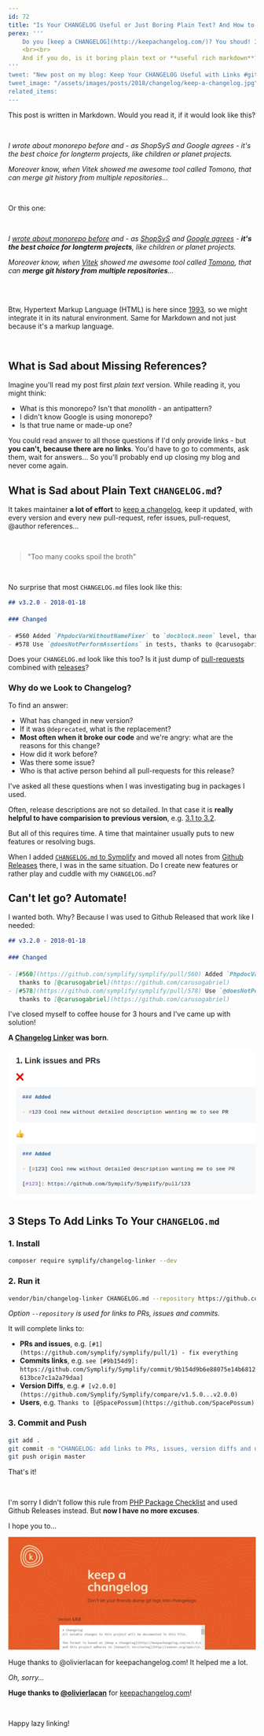 ```yaml
---
id: 72
title: "Is Your CHANGELOG Useful or Just Boring Plain Text? And How to Fix That"
perex: '''
    Do you [keep a CHANGELOG](http://keepachangelog.com/)? You shoud! I [do](https://github.com/Symplify/Symplify/blob/master/CHANGELOG.md), because it's the main story about the open-source package.
    <br><br>
    And if you do, is it boring plain text or **useful rich markdown**?
'''
tweet: "New post on my blog: Keep Your CHANGELOG Useful with Links #github #changelog #dx"
tweet_image: "/assets/images/posts/2018/changelog/keep-a-changelog.jpg"
related_items:
---
```


This post is written in Markdown. Would you read it, if it would look like this?

<br>

*I wrote about monorepo before and - as ShopSyS and Google agrees - it's the best choice for longterm projects, like children or planet projects.*

*Moreover know, when Vitek showed me awesome tool called Tomono, that can merge git history from multiple repositories...*

<br>

Or this one:

<br>

*I [wrote about monorepo before](/blog/2017/01/31/how-monolithic-repository-in-open-source-saved-my-laziness/) and - as [ShopSyS](https://blog.shopsys.com/how-to-maintain-multiple-git-repositories-with-ease-61a5e17152e0) and [Google agrees](https://cacm.acm.org/magazines/2016/7/204032-why-google-stores-billions-of-lines-of-code-in-a-single-repository/fulltext) - **it's the best choice for longterm projects**, like children or planet projects.*

*Moreover know, when [Vitek](https://github.com/vitek-rostislav) showed me awesome tool called [Tomono](https://github.com/unravelin/tomono), that can **merge git history from multiple repositories**...*

<br>
<br>

Btw, Hypertext Markup Language (HTML) is here since [1993](https://en.wikipedia.org/wiki/HTML), so we might integrate it in its natural environment. Same for Markdown and not just because it's a markup language.

<br>

## What is Sad about Missing References?

Imagine you'll read my post first *plain text* version. While reading it, you might think:

- What is this monorepo? Isn't that *monolith* - an antipattern?
- I didn't know Google is using monorepo?
- Is that true name or made-up one?

You could read answer to all those questions if I'd only provide links - but **you can't, because there are no links**. You'd have to go to comments, ask them, wait for answers... So you'll probably end up closing my blog and never come again.

## What is Sad about Plain Text `CHANGELOG.md`?

It takes maintainer **a lot of effort** to [keep a changelog](http://keepachangelog.com), keep it updated, with every version and every new pull-request, refer issues, pull-request, @author references...

<br>

<blockquote class="blockquote text-center">
    "Too many cooks spoil the broth"
</blockquote>

<br>

No surprise that most `CHANGELOG.md` files look like this:


```markdown
## v3.2.0 - 2018-01-18

### Changed

- #560 Added `PhpdocVarWithoutNameFixer` to `docblock.neon` level, thanks to @carusogabriel
- #578 Use `@doesNotPerformAssertions` in tests, thanks to @carusogabriel
```

Does your `CHANGELOG.md` look like this too? Is it just dump of [pull-requests](https://github.com/Symplify/Symplify/issues?q=is%3Apr+is%3Aclosed) combined with [releases](https://github.com/Symplify/Symplify/releases)?

### Why do we Look to Changelog?

To find an answer:

- What has changed in new version?
- If it was `@deprecated`, what is the replacement?
- **Most often when it broke our code** and we're angry: what are the reasons for this change?
- How did it work before?
- Was there some issue?
- Who is that active person behind all pull-requests for this release?

I've asked all these questions when I was investigating bug in packages I used.

Often, release descriptions are not so detailed. In that case it is **really helpful to have comparision to previous version**, e.g. [3.1 to 3.2](https://github.com/Symplify/Symplify/compare/v3.1.0...v3.2.0).

But all of this requires time. A time that maintainer usually puts to new features or resolving bugs.

When I added [`CHANGELOG.md` to Symplify](https://github.com/Symplify/Symplify/blob/master/CHANGELOG.md) and moved all notes from [Github Releases](https://github.com/Symplify/Symplify/releases) there, I was in the same situation. Do I create new features or rather play and cuddle with my `CHANGELOG.md`?


## Can't let go? Automate!

I wanted both. Why? Because I was used to Github Released that work like I needed:

```markdown
## v3.2.0 - 2018-01-18

### Changed

- [#560](https://github.com/symplify/symplify/pull/560) Added `PhpdocVarWithoutNameFixer` to `docblock.neon` level,
   thanks to [@carusogabriel](https://github.com/carusogabriel)
- [#578](https://github.com/symplify/symplify/pull/578) Use `@doesNotPerformAssertions` in tests,
   thanks to [@carusogabriel](https://github.com/carusogabriel)
```

I've closed myself to coffee house for 3 hours and I've came up with solution!

**A [Changelog Linker](https://github.com/Symplify/ChangelogLinker) was born**.

<img src="/assets/images/posts/2018/changelog/links.png" class="img-thumbnail">

## 3 Steps To Add Links To Your `CHANGELOG.md`

### 1. Install

```bash
composer require symplify/changelog-linker --dev
```

### 2. Run it

```bash
vendor/bin/changelog-linker CHANGELOG.md --repository https://github.com/symplify/symplify
```

*Option `--repository` is used for links to PRs, issues and commits.*

It will complete links to:

- **PRs and issues**, e.g. `[#1](https://github.com/symplify/symplify/pull/1) - fix everything`
- **Commits links**, e.g. `see [#9b154d9]: https://github.com/Symplify/Symplify/commit/9b154d9b6e88075e14b6812613bce7c1a2a79daa]`
- **Version Diffs**, e.g. `# [v2.0.0](https://github.com/Symplify/Symplify/compare/v1.5.0...v2.0.0)`
- **Users**, e.g. `Thanks to [@SpacePossum](https://github.com/SpacePossum)`

### 3. Commit and Push

```bash
git add .
git commit -m "CHANGELOG: add links to PRs, issues, version diffs and user names"
git push origin master
```

That's it!

<br>

I'm sorry I didn't follow this rule from [PHP Package Checklist](http://phppackagechecklist.com/#1,2,3,4,5,6,7,8,9,10,11,12,13,14) and used Github Releases instead. But **now I have no more excuses**.

I hope you to...

<a href="htts://keepachangelog.com">
    <img src="/assets/images/posts/2018/changelog/keep-a-changelog.jpg" class="img-thumbnail">
</a>

Huge thanks to @olivierlacan for keepachangelog.com! It helped me a lot.

*Oh, sorry...*

**Huge thanks to [@olivierlacan](https://github.com/olivierlacan)** for [keepachangelog.com](http://keepachangelog.com)!

<br>

Happy lazy linking!